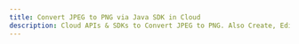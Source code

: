 ---title: Convert JPEG to PNG via Java SDK in Clouddescription: Cloud APIs & SDKs to Convert JPEG to PNG. Also Create, Edit & Render Microsoft Word & OpenOffice documents in the Cloud.---